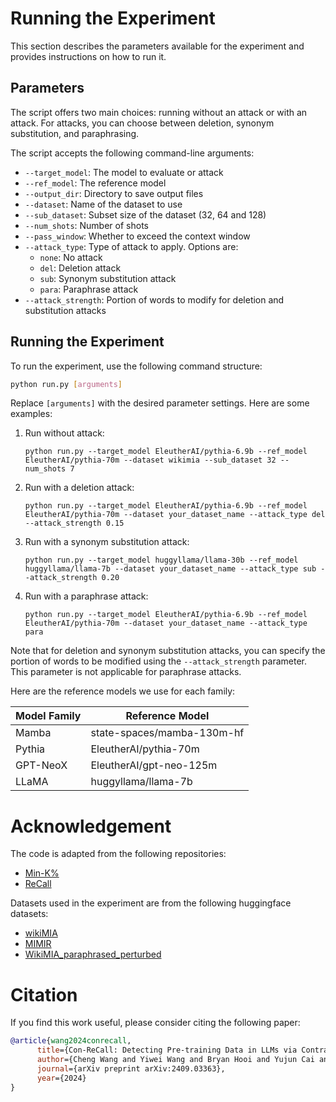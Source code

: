 # Running the Experiment

This section describes the parameters available for the experiment and provides instructions on how to run it.

## Parameters

The script offers two main choices: running without an attack or with an attack. For attacks, you can choose between deletion, synonym substitution, and paraphrasing.

The script accepts the following command-line arguments:

- `--target_model`: The model to evaluate or attack 
- `--ref_model`: The reference model 
- `--output_dir`: Directory to save output files 
- `--dataset`: Name of the dataset to use
- `--sub_dataset`: Subset size of the dataset (32, 64 and 128)
- `--num_shots`: Number of shots
- `--pass_window`: Whether to exceed the context window
- `--attack_type`: Type of attack to apply. Options are:
  - `none`: No attack 
  - `del`: Deletion attack
  - `sub`: Synonym substitution attack
  - `para`: Paraphrase attack
- `--attack_strength`: Portion of words to modify for deletion and substitution attacks 

## Running the Experiment

To run the experiment, use the following command structure:

```bash
python run.py [arguments]
```

Replace `[arguments]` with the desired parameter settings. Here are some examples:

1. Run without attack:
   ```
   python run.py --target_model EleutherAI/pythia-6.9b --ref_model EleutherAI/pythia-70m --dataset wikimia --sub_dataset 32 --num_shots 7
   ```

2. Run with a deletion attack:
   ```
   python run.py --target_model EleutherAI/pythia-6.9b --ref_model EleutherAI/pythia-70m --dataset your_dataset_name --attack_type del --attack_strength 0.15
   ```

3. Run with a synonym substitution attack:
   ```
   python run.py --target_model huggyllama/llama-30b --ref_model huggyllama/llama-7b --dataset your_dataset_name --attack_type sub --attack_strength 0.20
   ```

4. Run with a paraphrase attack:
   ```
   python run.py --target_model EleutherAI/pythia-6.9b --ref_model EleutherAI/pythia-70m --dataset your_dataset_name --attack_type para
   ```

Note that for deletion and synonym substitution attacks, you can specify the portion of words to be modified using the `--attack_strength` parameter. This parameter is not applicable for paraphrase attacks.

Here are the reference models we use for each family:

| Model Family | Reference Model |
|--------------|-----------------|
| Mamba        | state-spaces/mamba-130m-hf |
| Pythia       | EleutherAI/pythia-70m |
| GPT-NeoX     | EleutherAI/gpt-neo-125m |
| LLaMA        | huggyllama/llama-7b |


# Acknowledgement
The code is adapted from the following repositories:
- [Min-K%](https://github.com/swj0419/detect-pretrain-code)
- [ReCall](https://github.com/ruoyuxie/recall)

Datasets used in the experiment are from the following huggingface datasets:
- [wikiMIA](https://huggingface.co/datasets/swj0419/WikiMIA)
- [MIMIR](https://huggingface.co/datasets/iamgroot42/mimir)
- [WikiMIA_paraphrased_perturbed](https://huggingface.co/datasets/zjysteven/WikiMIA_paraphrased_perturbed)

# Citation
If you find this work useful, please consider citing the following paper:
```bibtex
@article{wang2024conrecall,
      title={Con-ReCall: Detecting Pre-training Data in LLMs via Contrastive Decoding}, 
      author={Cheng Wang and Yiwei Wang and Bryan Hooi and Yujun Cai and Nanyun Peng and Kai-Wei Chang},
      journal={arXiv preprint arXiv:2409.03363},
      year={2024}
}
```
